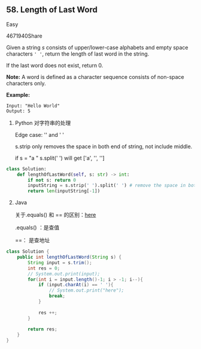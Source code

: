 ## 58. Length of Last Word

Easy

4671940Share

Given a string *s* consists of upper/lower-case alphabets and empty space characters `' '`, return the length of last word in the string.

If the last word does not exist, return 0.

**Note:** A word is defined as a character sequence consists of non-space characters only.

**Example:**

```
Input: "Hello World"
Output: 5
```





1. Python 对字符串的处理

   Edge case: '' and '      '

   s.strip only removes the space in both end of string, not include middle.

   if s = "a  " s.split(' ') will get ['a', '', '']

```python
class Solution:
    def lengthOfLastWord(self, s: str) -> int:
        if not s: return 0
        inputString = s.strip(' ').split(' ') # remove the space in both end of string
        return len(inputString[-1])
```

2. Java

   关于.equals()  和 == 的区别：[here](https://blog.csdn.net/barryhappy/article/details/6082823)

   .equals() ：是查值

   ==： 是查地址

```java
class Solution {
    public int lengthOfLastWord(String s) {
        String input = s.trim();
        int res = 0;
        // System.out.print(input);
        for(int i = input.length()-1; i > -1; i--){
            if (input.charAt(i) == ' '){
                // System.out.print("here");
                break;
            }
            
            res ++;
        }
        
        return res;
    }
}
```


